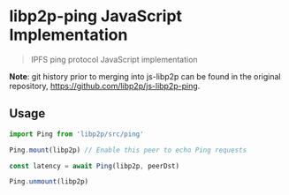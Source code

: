 libp2p-ping JavaScript Implementation
=====================================

> IPFS ping protocol JavaScript implementation

**Note**: git history prior to merging into js-libp2p can be found in the original repository, https://github.com/libp2p/js-libp2p-ping.

## Usage

```javascript
import Ping from 'libp2p/src/ping'

Ping.mount(libp2p) // Enable this peer to echo Ping requests

const latency = await Ping(libp2p, peerDst)

Ping.unmount(libp2p)
```
